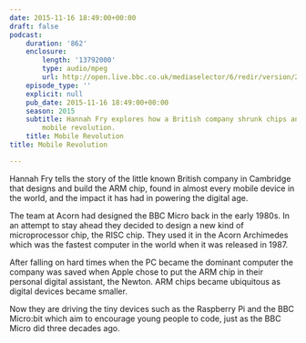 ```yaml
---
date: 2015-11-16 18:49:00+00:00
draft: false
podcast:
    duration: '862'
    enclosure:
        length: '13792000'
        type: audio/mpeg
        url: http://open.live.bbc.co.uk/mediaselector/6/redir/version/2.0/mediaset/audio-nondrm-download/proto/http/vpid/p0387q51.mp3
    episode_type: ''
    explicit: null
    pub_date: 2015-11-16 18:49:00+00:00
    season: 2015
    subtitle: Hannah Fry explores how a British company shrunk chips and made the
        mobile revolution.
    title: Mobile Revolution
title: Mobile Revolution

---
```


Hannah Fry tells the story of the little known British company in
Cambridge that designs and build the ARM chip, found in almost every
mobile device in the world, and the impact it has had in powering the
digital age.

The team at Acorn had designed the BBC Micro back in the early 1980s. In
an attempt to stay ahead they decided to design a new kind of
microprocessor chip, the RISC chip. They used it in the Acorn Archimedes
which was the fastest computer in the world when it was released in
1987.

After falling on hard times when the PC became the dominant computer the
company was saved when Apple chose to put the ARM chip in their personal
digital assistant, the Newton. ARM chips became ubiquitous as digital
devices became smaller.

Now they are driving the tiny devices such as the Raspberry Pi and the
BBC Micro:bit which aim to encourage young people to code, just as the
BBC Micro did three decades ago.
